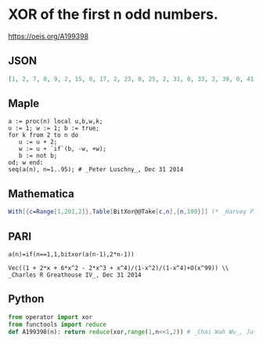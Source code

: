 # XOR of the first n odd numbers\.
https://oeis.org/A199398
## JSON
```JSON
[1, 2, 7, 0, 9, 2, 15, 0, 17, 2, 23, 0, 25, 2, 31, 0, 33, 2, 39, 0, 41, 2, 47, 0, 49, 2, 55, 0, 57, 2, 63, 0, 65, 2, 71, 0, 73, 2, 79, 0, 81, 2, 87, 0, 89, 2, 95, 0, 97, 2, 103, 0, 105, 2, 111, 0, 113, 2, 119, 0, 121, 2, 127, 0, 129, 2, 135, 0, 137, 2, 143, 0, 145, 2, 151, 0, 153, 2, 159, 0, 161, 2, 167, 0, 169, 2, 175, 0, 177, 2, 183, 0, 185, 2, 191]
```
## Maple
```Maple
a := proc(n) local u,b,w,k;
u := 1; w := 1; b := true;
for k from 2 to n do
   u := u + 2;
   w := u + `if`(b, -w, +w);
   b := not b;
od; w end:
seq(a(n), n=1..95); # _Peter Luschny_, Dec 31 2014
```
## Mathematica
```Mathematica
With[{c=Range[1,201,2]},Table[BitXor@@Take[c,n],{n,100}]] (* _Harvey P. Dale_, Nov 19 2011 *)
```
## PARI
```PARI
a(n)=if(n==1,1,bitxor(a(n-1),2*n-1))
```
```PARI
Vec((1 + 2*x + 6*x^2 - 2*x^3 + x^4)/(1-x^2)/(1-x^4)+O(x^99)) \\ _Charles R Greathouse IV_, Dec 31 2014
```
## Python
```Python
from operator import xor
from functools import reduce
def A199398(n): return reduce(xor,range(1,n<<1,2)) # _Chai Wah Wu_, Jul 09 2022
```
